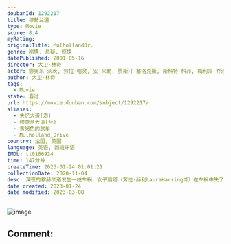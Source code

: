 ```yaml
---
doubanId: 1292217
title: 穆赫兰道
type: Movie
score: 8.4
myRating: 
originalTitle: MulhollandDr.
genre: 剧情, 悬疑, 惊悚
datePublished: 2001-05-16
director: 大卫·林奇
actor: 娜奥米·沃茨, 劳拉·哈灵, 安·米勒, 贾斯汀·塞洛克斯, 斯科特·科菲, 梅利莎·乔治, 布兰特·布里斯科, 罗伯特·福斯特, 凯瑟琳·汤, 李·格兰特, 比利·雷·赛勒斯, 查德·艾微特, 丽塔·塔格特, 詹姆斯·凯伦, 洛里·海瑞, 安哲罗·巴达拉曼提, 迈克尔·德·巴雷斯, 马库斯·格雷厄姆, 丹·哈达亚, 马克·佩雷格里诺, 蒙蒂·蒙哥马利, 迈克尔·, 邦妮·阿伦斯, 米歇尔·希克斯, 派特里克·费斯克勒, 米西·克里德, 格诺·席尔瓦, undefined, 丹尼尔·雷伊, 无, 马亚·邦德
author: 大卫·林奇
tags:
  - Movie
state: 看过
url: https://movie.douban.com/subject/1292217/
aliases:
  - 失忆大道(港)
  - 穆荷兰大道(台)
  - 黄褐色的旅车
  - Mulholland_Drive
country: 法国, 美国
language: 英语, 西班牙语
IMDb: tt0166924
time: 147分钟
createTime: 2023-01-24 01:01:21
collectionDate: 2020-11-04
desc: 深夜的穆赫兰道发生一桩车祸，女子丽塔（劳拉·赫利LauraHarring饰）在车祸中失了忆。她跌跌撞撞来到一个公寓里藏身。一名男子说他常常梦见一个叫云奇的地方，那里有个恶魔盯着他。于是就来到云...
date created: 2023-01-24
date modified: 2023-03-08
---
```


![image](p792248233.jpg)

Comment:
---
